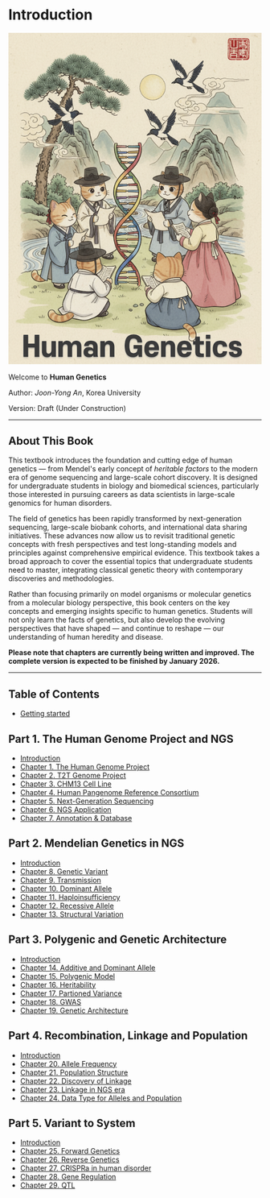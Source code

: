 # Introduction

![Front Cover](assets/front-cover.png)

Welcome to **Human Genetics**

Author: *Joon-Yong An*, Korea University  

Version: Draft (Under Construction)

---

## About This Book

This textbook introduces the foundation and cutting edge of human genetics — from Mendel's early concept of *heritable factors* to the modern era of genome sequencing and large-scale cohort discovery. It is designed for undergraduate students in biology and biomedical sciences, particularly those interested in pursuing careers as data scientists in large-scale genomics for human disorders.

The field of genetics has been rapidly transformed by next-generation sequencing, large-scale biobank cohorts, and international data sharing initiatives. These advances now allow us to revisit traditional genetic concepts with fresh perspectives and test long-standing models and principles against comprehensive empirical evidence. This textbook takes a broad approach to cover the essential topics that undergraduate students need to master, integrating classical genetic theory with contemporary discoveries and methodologies.

Rather than focusing primarily on model organisms or molecular genetics from a molecular biology perspective, this book centers on the key concepts and emerging insights specific to human genetics. Students will not only learn the facts of genetics, but also develop the evolving perspectives that have shaped — and continue to reshape — our understanding of human heredity and disease.

**Please note that chapters are currently being written and improved. The complete version is expected to be finished by January 2026.**

---

## Table of Contents

* [Getting started](getting-started.md)

## Part 1. The Human Genome Project and NGS
* [Introduction](part1/introduction.md)
* [Chapter 1. The Human Genome Project](part1/chapter1.md)
* [Chapter 2. T2T Genome Project](part1/chapter2.md)
* [Chapter 3. CHM13 Cell Line](part1/chapter3.md)
* [Chapter 4. Human Pangenome Reference Consortium](part1/chapter4.md)
* [Chapter 5. Next-Generation Sequencing](part1/chapter5.md)
* [Chapter 6. NGS Application](part1/chapter6.md)
* [Chapter 7. Annotation & Database](part1/chapter7.md)

## Part 2. Mendelian Genetics in NGS
* [Introduction](part2/introduction.md)
* [Chapter 8. Genetic Variant](part2/chapter8.md)
* [Chapter 9. Transmission](part2/chapter9.md)
* [Chapter 10. Dominant Allele](part2/chapter10.md)
* [Chapter 11. Haploinsufficiency](part2/chapter11.md)
* [Chapter 12. Recessive Allele](part2/chapter12.md)
* [Chapter 13. Structural Variation](part2/chapter13.md)

## Part 3. Polygenic and Genetic Architecture
* [Introduction](part3/introduction.md)
* [Chapter 14. Additive and Dominant Allele](part3/chapter14.md)
* [Chapter 15. Polygenic Model](part3/chapter15.md)
* [Chapter 16. Heritability](part3/chapter16.md)
* [Chapter 17. Partioned Variance](part3/chapter17.md)
* [Chapter 18. GWAS](part3/chapter18.md)
* [Chapter 19. Genetic Architecture](part3/chapter19.md)

## Part 4. Recombination, Linkage and Population
* [Introduction](part4/introduction.md)
* [Chapter 20. Allele Frequency](part4/chapter20.md)
* [Chapter 21. Population Structure](part4/chapter21.md)
* [Chapter 22. Discovery of Linkage](part4/chapter22.md)
* [Chapter 23. Linkage in NGS era](part4/chapter23.md)
* [Chapter 24. Data Type for Alleles and Population](part4/chapter24.md)

## Part 5. Variant to System
* [Introduction](part5/introduction.md)
* [Chapter 25. Forward Genetics](part5/chapter25.md)
* [Chapter 26. Reverse Genetics](part5/chapter26.md)
* [Chapter 27. CRISPRa in human disorder](part5/chapter27.md)
* [Chapter 28. Gene Regulation](part5/chapter28.md)
* [Chapter 29. QTL](part5/chapter29.md)